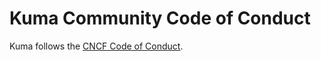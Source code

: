 # Kuma Community Code of Conduct

Kuma follows the [CNCF Code of Conduct](https://github.com/cncf/foundation/blob/master/code-of-conduct.md).
